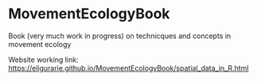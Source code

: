 # MovementEcologyBook
Book (very much work in progress) on technicques and concepts in movement ecology

Website working link: https://eligurarie.github.io/MovementEcologyBook/spatial_data_in_R.html
